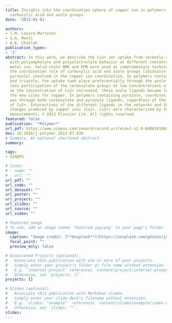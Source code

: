 ```yaml
---
title: Insights into the coordination sphere of copper ion in polymers containing
  carboxylic acid and azole groups
date: '2013-01-01'

authors:
- J.M. Lázaro-Martínez
- G.A. Monti
- A.K. Chattah
publication_types:
- '2'
abstract: In this work, we describe the Cu2+ ion uptake from recently developed hydrogel
  with polyampholyte and polyelectrolyte behavior at different concentrations of the
  metal ion. Solid-state NMR and EPR were used as complementary techniques to understand
  the coordination role of carboxylic acid and azole groups (imidazole, triazole and
  pyrazole) involved in the copper ion coordination. In polymers containing imidazole
  and triazole, the uptake took place preferentially through the azole groups, with
  less participation of the carboxylate groups at low concentrations of Cu2+. However,
  as the concentration of Cu2+ increased, these azole ligands became less active in
  the new sites for copper. In polymers containing pyrazole, coordination of Cu2+
  was through both carboxylate and pyrazole ligands, regardless of the concentration
  of Cu2+. Interactions of the different ligands in the networks and the structural
  changes produced by copper ions (Cu1+, Cu2+) were characterized by thermal and NMR
  measurements. © 2013 Elsevier Ltd. All rights reserved.
featured: false
publication: '*Polymer*'
url_pdf: https://www.scopus.com/inward/record.uri?eid=2-s2.0-84881610602&doi=10.1016%2fj.polymer.2013.07.036&partnerID=40&md5=5a976bee97c40c2a59f0e6d9e4c29f2a
doi: 10.1016/j.polymer.2013.07.036
# Summary. An optional shortened abstract.
summary: 

tags:
- GINAPS

# links:
# - name: ""
#   url: ""
url_pdf: ""
url_code: ""
url_dataset: ""
url_poster: ""
url_project: ""
url_slides: ""
url_source: ""
url_video: ""

# Featured image
# To use, add an image named `featured.jpg/png` to your page"s folder. 
image:
  caption: "Image credit: [**Unsplash**](https://unsplash.com/photos/jdD8gXaTZsc)"
  focal_point: ""
  preview_only: false

# Associated Projects (optional).
#   Associate this publication with one or more of your projects.
#   Simply enter your project"s folder or file name without extension.
#   E.g. `internal-project` references `content/project/internal-project/index.md`.
#   Otherwise, set `projects: []`.
projects: []

# Slides (optional).
#   Associate this publication with Markdown slides.
#   Simply enter your slide deck"s filename without extension.
#   E.g. `slides: "example"` references `content/slides/example/index.md`.
#   Otherwise, set `slides: ""`.
slides:
---
```




